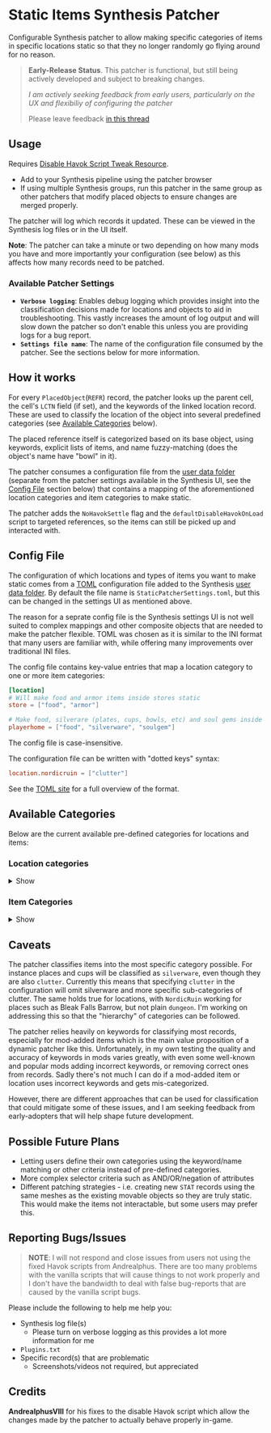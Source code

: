 # Static Items Synthesis Patcher

Configurable Synthesis patcher to allow making specific categories of items in specific locations static so that they no longer randomly go flying around for no reason.

> **Early-Release Status**. This patcher is functional, but still being actively developed and subject to breaking changes.
>
> _I am actively seeking feedback from early users, particularly on the UX and flexibiliy of configuring the patcher_
>
> Please leave feedback [in this thread](https://github.com/studioph/StaticPatcher/issues/1)

## Usage
Requires [Disable Havok Script Tweak Resource](https://www.nexusmods.com/skyrimspecialedition/mods/93426).

- Add to your Synthesis pipeline using the patcher browser
- If using multiple Synthesis groups, run this patcher in the same group as other patchers that modify placed objects to ensure changes are merged properly.

The patcher will log which records it updated. These can be viewed in the Synthesis log files or in the UI itself.

**Note**: The patcher can take a minute or two depending on how many mods you have and more importantly your configuration (see below) as this affects how many records need to be patched.

### Available Patcher Settings
 - **`Verbose logging`**: Enables debug logging which provides insight into the classification decisions made for locations and objects to aid in troubleshooting. This vastly increases the amount of log output and will slow down the patcher so don't enable this unless you are providing logs for a bug report.
 - **`Settings file name`**: The name of the configuration file consumed by the patcher. See the sections below for more information.


## How it works
For every `PlacedObject`(`REFR`) record, the patcher looks up the parent cell, the cell's `LCTN` field (if set), and the keywords of the linked location record. These are used to classify the location of the object into several predefined categories (see [Available Categories](#available-categories) below).

The placed reference itself is categorized based on its base object, using keywords, explicit lists of items, and name fuzzy-matching (does the object's name have "bowl" in it).

The patcher consumes a configuration file from the [user data folder](https://mutagen-modding.github.io/Synthesis/devs/User-Input/#user-data-folder) (separate from the patcher settings available in the Synthesis UI, see the [Config File](#config-file) section below) that contains a mapping of the aforementioned location categories and item categories to make static.

The patcher adds the `NoHavokSettle` flag and the `defaultDisableHavokOnLoad` script to targeted references, so the items can still be picked up and interacted with.


## Config File
The configuration of which locations and types of items you want to make static comes from a [TOML](https://toml.io) configuration file added to the Synthesis [user data folder](https://mutagen-modding.github.io/Synthesis/devs/User-Input/#user-data-folder). By default the file name is `StaticPatcherSettings.toml`, but this can be changed in the settings UI as mentioned above.

The reason for a seprate config file is the Synthesis settings UI is not well suited to complex mappings and other composite objects that are needed to make the patcher flexible. TOML was chosen as it is similar to the INI format that many users are familiar with, while offering many improvements over traditional INI files.

The config file contains key-value entries that map a location category to one or more item categories:

```toml
[location]
# Will make food and armor items inside stores static
store = ["food", "armor"]

# Make food, silverare (plates, cups, bowls, etc) and soul gems inside your homes static
playerhome = ["food", "silverware", "soulgem"]
```

The config file is case-insensitive.

The configuration file can be written with "dotted keys" syntax:
```toml
location.nordicruin = ["clutter"]
```

See the [TOML site](https://toml.io) for a full overview of the format.

## Available Categories
Below are the current available pre-defined categories for locations and items:


### Location categories
<details>
<summary>Show</summary>

- BanditCamp
- Barracks
- CastlePalace
- Cave
- City
- Dungeon
- DwemerRuin
- Farm
- Forsworn
- Fort
- GiantCamp
- Guild
- HallOfTheDead
- House
- Inn
- Jail
- Mill
- Mine
- NordicRuin
- PlayerHome
- Settlement
- Ship
- Store
- Stronghold
- Temple
- Town
</details>

### Item Categories
<details>
<summary>Show</summary>

- Alchemy
- Ammo
- Armor
- Bone
- Book
- BuildingMaterial
- Clothing
- Clutter
- Food
- Gem
- Gold
- Ingot
- Jewelry
- Key
- Ore
- Pelt
- Potion
- Scrap
- Scroll
- Silverware
- SoulGem
- Tool
- Weapon
</details>

## Caveats

The patcher classifies items into the most specific category possible. For instance places and cups will be classified as `silverware`, even though they are also `clutter`. Currently this means that specifying `clutter` in the configuration will omit silverware and more specific sub-categories of clutter. The same holds true for locations, with `NordicRuin` working for places such as Bleak Falls Barrow, but not plain `dungeon`. I'm working on addressing this so that the "hierarchy" of categories can be followed. 

The patcher relies heavily on keywords for classifying most records, especially for mod-added items which is the main value proposition of a dynamic patcher like this. Unfortunately, in my own testing the quality and accuracy of keywords in mods varies greatly, with even some well-known and popular mods adding incorrect keywords, or removing correct ones from records. Sadly there's not much I can do if a mod-added item or location uses incorrect keywords and gets mis-categorized.

However, there are different approaches that can be used for classification that could mitigate some of these issues, and I am seeking feedback from early-adopters that will help shape future development.

## Possible Future Plans
- Letting users define their own categories using the keyword/name matching or other criteria instead of pre-defined categories.
- More complex selector criteria such as AND/OR/negation of attributes
- Different patching strategies - i.e. creating new `STAT` records using the same meshes as the existing movable objects so they are truly static. This would make the items not interactable, but some users may prefer this.

## Reporting Bugs/Issues
> **NOTE**: I will not respond and close issues from users not using the fixed Havok scripts from Andrealphus. There are too many problems with the vanilla scripts that will cause things to not work properly and I don't have the bandwidth to deal with false bug-reports that are caused by the vanilla script bugs.

Please include the following to help me help you:
- Synthesis log file(s)
    - Please turn on verbose logging as this provides a lot more information for me
- `Plugins.txt`
- Specific record(s) that are problematic
  - Screenshots/videos not required, but appreciated

## Credits
**AndrealphusVIII** for his fixes to the disable Havok script which allow the changes made by the patcher to actually behave properly in-game.